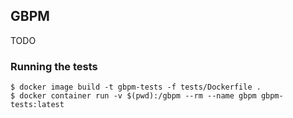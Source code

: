 ## GBPM

TODO

### Running the tests

```
$ docker image build -t gbpm-tests -f tests/Dockerfile .
$ docker container run -v $(pwd):/gbpm --rm --name gbpm gbpm-tests:latest
```
